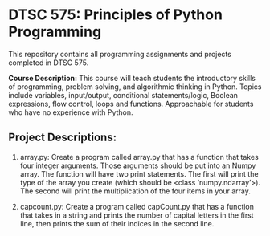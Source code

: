 # DTSC 575: Principles of Python Programming

This repository contains all programming assignments and projects completed in DTSC 575.

**Course Description:** This course will teach students the introductory skills of programming, problem solving, and algorithmic thinking in Python. Topics include variables, input/output, conditional statements/logic, Boolean expressions, flow control, loops and functions. Approachable for students who have no experience with Python.

## Project Descriptions:

1. array.py: Create a program called array.py that has a function that takes four integer arguments.  Those arguments should be put into an Numpy array.  The function will have two print statements.  The first will print the type of the array you create (which should be <class ‘numpy.ndarray’>).  The second will print the multiplication of the four items in your array. 

2. capcount.py: Create a program called capCount.py that has a function that takes in a string and prints the number of capital letters in the first line, then prints the sum of their indices in the second line.
